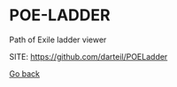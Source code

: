 # POE-LADDER
 
 Path of Exile ladder viewer 
 
 SITE: https://github.com/darteil/POELadder

 [Go back](https://portable-linux-apps.github.io/apps.html)
